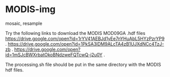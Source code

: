 # MODIS-img
mosaic, resample


Try the following links to download the MODIS MOD09GA .hdf files
https://drive.google.com/open?id=1rYV41AEBJd1yEe7nYHuAbL5HYzPzrYP9 . 
https://drive.google.com/open?id=1PkSA3lDM9ALcTA4zB1UJXdNCc4TzJ-zb . 
https://drive.google.com/open?id=1mSJcBWXrbatOkoBNdzweFQTcwQ-j2u0Y . 

The processing.sh file should be put in the same directory with the MODIS hdf files.

